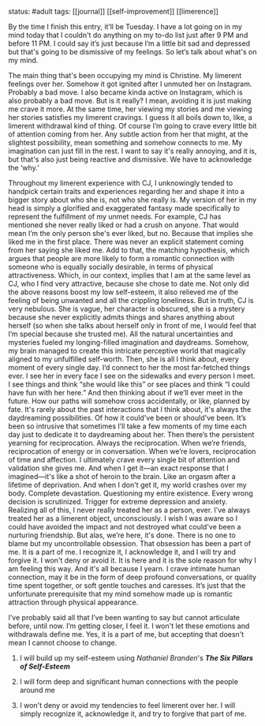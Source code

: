 status: #adult 
tags: [[journal]] [[self-improvement]] [[limerence]]

By the time I finish this entry, it’ll be Tuesday. I have a lot going on in my mind today that I couldn't do anything on my to-do list just after 9 PM and before 11 PM. I could say it’s just because I’m a little bit sad and depressed but that's going to be dismissive of my feelings. So let’s talk about what's on my mind. 

The main thing that's been occupying my mind is Christine. My limerent feelings over her. Somehow it got ignited after I unmuted her on Instagram. Probably a bad move. I also became kinda active on Instagram, which is also probably a bad move. But is it really? I mean, avoiding it is just making me crave it more. At the same time, her viewing my stories and me viewing her stories satisfies my limerent cravings. I guess it all boils down to, like, a limerent withdrawal kind of thing. Of course I’m going to crave every little bit of attention coming from her. Any subtle action from her that might, at the slightest possibility, mean something and somehow connects to me. My imagination can just fill in the rest. I want to say it's really annoying, and it is, but that's also just being reactive and dismissive. We have to acknowledge the ‘why.’
  
Throughout my limerent experience with CJ, I unknowingly tended to handpick certain traits and experiences regarding her and shape it into a bigger story about who she is, not who she really is. My version of her in my head is simply a glorified and exaggerated fantasy made specifically to represent the fulfillment of my unmet needs. For example, CJ has mentioned she never really liked or had a crush on anyone. That would mean I’m the only person she's ever liked, but no. Because that implies she liked me in the first place. There was never an explicit statement coming from her saying she liked me. Add to that, the matching hypothesis, which argues that people are more likely to form a romantic connection with someone who is equally socially desirable, in terms of physical attractiveness. Which, in our context, implies that I am at the same level as CJ, who I find very attractive, because she chose to date me. Not only did the above reasons boost my low self-esteem, it also relieved me of the feeling of being unwanted and all the crippling loneliness. But in truth, CJ is very nebulous. She is vague, her character is obscured, she is a mystery because she never explicitly admits things and shares anything about herself (so when she talks about herself only in front of me, I would feel that I’m special because she trusted me). All the natural uncertainties and mysteries fueled my longing-filled imagination and daydreams. Somehow, my brain managed to create this intricate perceptive world that magically aligned to my unfulfilled self-worth. Then, she is all I think about, every moment of every single day. I’d connect to her the most far-fetched things ever. I see her in every face I see on the sidewalks and every person I meet. I see things and think “she would like this” or see places and think “I could have fun with her here.” And then thinking about if we’ll ever meet in the future. How our paths will somehow cross accidentally, or like, planned by fate. It's rarely about the past interactions that I think about, it's always the daydreaming possibilities. Of how it could've been or should've been. It’s been so intrusive that sometimes I’ll take a few moments of my time each day just to dedicate it to daydreaming about her. Then there’s the persistent yearning for reciprocation. Always the reciprocation. When we’re friends, reciprocation of energy or in conversation. When we’re lovers, reciprocation of time and affection. I ultimately crave every single bit of attention and validation she gives me. And when I get it—an exact response that I imagined—it's like a shot of heroin to the brain. Like an orgasm after a lifetime of deprivation. And when I don't get it, my world crashes over my body. Complete devastation. Questioning my entire existence. Every wrong decision is scrutinized. Trigger for extreme depression and anxiety. Realizing all of this, I never really treated her as a person, ever. I’ve always treated her as a limerent object, unconsciously. I wish I was aware so I could have avoided the impact and not destroyed what could've been a nurturing friendship. But alas, we’re here, it's done. There is no one to blame but my uncontrollable obsession. That obsession has been a part of me. It is a part of me. I recognize it, I acknowledge it, and I will try and forgive it. I won't deny or avoid it. It is here and it is the sole reason for why I am feeling this way. And it's all because I yearn. I crave intimate human connection, may it be in the form of deep profound conversations, or quality time spent together, or soft gentle touches and caresses. It’s just that the unfortunate prerequisite that my mind somehow made up is romantic attraction through physical appearance. 


I’ve probably said all that I’ve been wanting to say but cannot articulate before, until now. I’m getting closer, I feel it. I won't let these emotions and withdrawals define me. Yes, it is a part of me, but accepting that doesn't mean I cannot choose to change. 

1. I will build up my self-esteem using *Nathaniel Branden*'s ***The Six Pillars of Self-Esteem***
    
2. I will form deep and significant human connections with the people around me
    
3. I won't deny or avoid my tendencies to feel limerent over her. I will simply recognize it, acknowledge it, and try to forgive that part of me.
